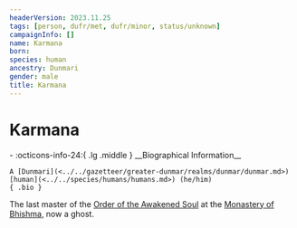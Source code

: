 ```yaml
---
headerVersion: 2023.11.25
tags: [person, dufr/met, dufr/minor, status/unknown]
campaignInfo: []
name: Karmana
born:
species: human
ancestry: Dunmari
gender: male
title: Karmana
---
```

# Karmana
<div class="grid cards ext-narrow-margin ext-one-column" markdown>
- :octicons-info-24:{ .lg .middle } __Biographical Information__

    A [Dunmari](<../../gazetteer/greater-dunmar/realms/dunmar/dunmar.md>) [human](<../../species/humans/humans.md>) (he/him)  
    { .bio }

</div>


The last master of the [Order of the Awakened Soul](<../../groups/dunmari-mystery-cults/order-of-the-awakened-soul.md>) at the [Monastery of Bhishma](<../../gazetteer/greater-dunmar/dunmari-basin/monastery-of-bhishma.md>), now a ghost. 